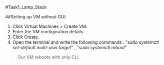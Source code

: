 #Task1_Lamp_Stack

##Setting up VM without GUI

1. Click Virtual Machines > Create VM.
2. Enter the VM configuration details.
3. Click Create. 
4. Open the terminal and write the following commands :
"*sudo systemctl set-default multi-user.target*"   ,   "*sudo systemctl reboot*"

>Our VM reboots with only CLI.
